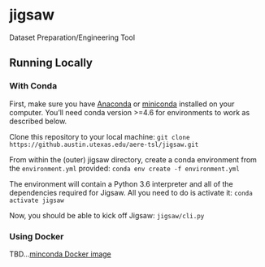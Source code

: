 # jigsaw
Dataset Preparation/Engineering Tool

## Running Locally
### With Conda
First, make sure you have [Anaconda](https://www.anaconda.com/distribution/) or [miniconda](https://docs.conda.io/en/latest/miniconda.html) installed on your computer. You’ll need conda version >=4.6 for environments to work as described below.

Clone this repository to your local machine:
`git clone https://github.austin.utexas.edu/aere-tsl/jigsaw.git`

From within the (outer) jigsaw directory, create a conda environment from the `environment.yml` provided:
`conda env create -f environment.yml`

The environment will contain a Python 3.6 interpreter and all of the dependencies required for Jigsaw. All you need to do is activate it:
`conda activate jigsaw`

Now, you should be able to kick off Jigsaw:
`jigsaw/cli.py`

### Using Docker
TBD…[minconda Docker image](https://hub.docker.com/r/continuumio/miniconda/)

